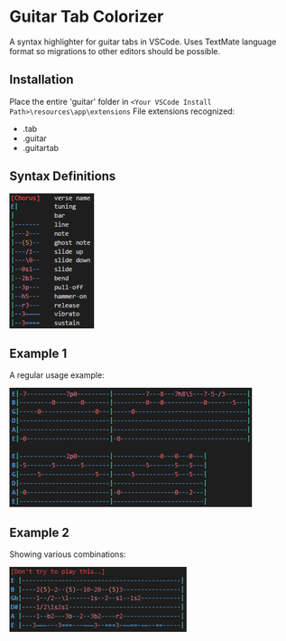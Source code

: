 Guitar Tab Colorizer
=============

A syntax highlighter for guitar tabs in VSCode.
Uses TextMate language format so migrations to other editors should be possible.

## Installation

Place the entire 'guitar' folder in `<Your VSCode Install Path>\resources\app\extensions`
File extensions recognized:
- .tab
- .guitar
- .guitartab

## Syntax Definitions
![Syntax Definition](images/Syntax.PNG)

## Example 1
A regular usage example:

![Example 1](images/Example1.PNG)

## Example 2
Showing various combinations:

![Example 2](images/Example2.PNG)